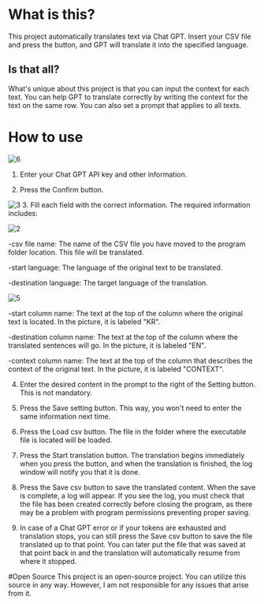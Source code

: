 # What is this?
This project automatically translates text via Chat GPT. Insert your CSV file and press the button, and GPT will translate it into the specified language.

## Is that all?
What's unique about this project is that you can input the context for each text. You can help GPT to translate correctly by writing the context for the text on the same row. You can also set a prompt that applies to all texts.

# How to use
![6](https://github.com/user-attachments/assets/1cbcd7e1-14e5-4a21-aa72-2d5b1ca1a512)

1. Enter your Chat GPT API key and other information.

2. Press the Confirm button.

![3](https://github.com/user-attachments/assets/383afcbb-4032-4ef2-a842-633d9b3ea9cd)
3. Fill each field with the correct information. The required information includes:

![2](https://github.com/user-attachments/assets/29720d68-21d5-4f74-9421-ddf1973a03dc)

-csv file name: The name of the CSV file you have moved to the program folder location. This file will be translated.

-start language: The language of the original text to be translated.

-destination language: The target language of the translation.

![5](https://github.com/user-attachments/assets/798c9ca8-d827-4046-a906-9446809a58ac)

-start column name: The text at the top of the column where the original text is located. In the picture, it is labeled "KR".

-destination column name: The text at the top of the column where the translated sentences will go. In the picture, it is labeled "EN".

-context column name: The text at the top of the column that describes the context of the original text. In the picture, it is labeled "CONTEXT".

4. Enter the desired content in the prompt to the right of the Setting button. This is not mandatory.

5. Press the Save setting button. This way, you won't need to enter the same information next time.

6. Press the Load csv button. The file in the folder where the executable file is located will be loaded.

7. Press the Start translation button. The translation begins immediately when you press the button, and when the translation is finished, the log window will notify you that it is done.

8. Press the Save csv button to save the translated content. When the save is complete, a log will appear. If you see the log, you must check that the file has been created correctly before closing the program, as there may be a problem with program permissions preventing proper saving.

9. In case of a Chat GPT error or if your tokens are exhausted and translation stops, you can still press the Save csv button to save the file translated up to that point. You can later put the file that was saved at that point back in and the translation will automatically resume from where it stopped.

#Open Source
This project is an open-source project. You can utilize this source in any way. However, I am not responsible for any issues that arise from it.
